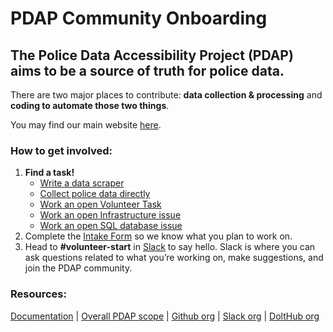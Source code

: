 # PDAP Community Onboarding

## The Police Data Accessibility Project \(PDAP\) aims to be a source of truth for police data.

There are two major places to contribute: **data collection & processing** and **coding to automate those two things**.

You may find our main website [here](https://pdap.io/).

### How to get involved:

1. **Find a task!**
   * [Write a data scraper](volunteers/resources/always_open_tasks/write-a-data-scraper.md)
   * [Collect police data directly](volunteers/resources/always_open_tasks/collect-public-police-data-pdap-docs-1.0.0-documentation.md)
   * [Work an open Volunteer Task](https://pdap.atlassian.net/issues/?filter=10016)
   * [Work an open Infrastructure issue](https://pdap.atlassian.net/issues/?filter=10014)
   * [Work an open SQL database issue](https://www.dolthub.com/repositories/pdap/datasets/issues)
2. Complete the [Intake Form](https://docs.google.com/forms/d/13HiD4CNTq8DOlwQtbIw2CfSjjDlveBpwxr7LRtcKeIo/edit?usp=sharing) so we know what you plan to work on.
3. Head to **\#volunteer-start** in [Slack](https://join.slack.com/t/policeaccessibility/shared_invite/zt-ial0bvnm-D_T7R6za4aKh1f9jGUM0pg) to say hello. Slack is where you can ask questions related to what you’re working on, make suggestions, and join the PDAP community.

### Resources:

[Documentation](https://pdap.gitbook.io/pdap/) \| [Overall PDAP scope](product-vision-pdap-docs-1.0.0-documentation.md) \| [Github org](https://github.com/Police-Data-Accessibility-Project) \| [Slack org](https://join.slack.com/t/policeaccessibility/shared_invite/zt-ial0bvnm-D_T7R6za4aKh1f9jGUM0pg) \| [DoltHub org](https://www.dolthub.com/organizations/pdap)

